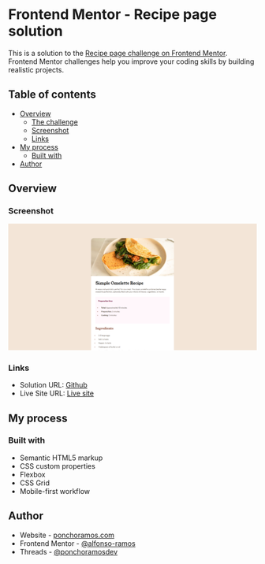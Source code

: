 # Frontend Mentor - Recipe page solution

This is a solution to the [Recipe page challenge on Frontend Mentor](https://www.frontendmentor.io/challenges/recipe-page-KiTsR8QQKm). Frontend Mentor challenges help you improve your coding skills by building realistic projects. 

## Table of contents

- [Overview](#overview)
  - [The challenge](#the-challenge)
  - [Screenshot](#screenshot)
  - [Links](#links)
- [My process](#my-process)
  - [Built with](#built-with)
- [Author](#author)



## Overview

### Screenshot

![](/image.png)

### Links

- Solution URL: [Github](https://github.com/alfonso-ramos/recipe-page)
- Live Site URL: [Live site](https://alfonso-ramos.github.io/recipe-page/)

## My process

### Built with

- Semantic HTML5 markup
- CSS custom properties
- Flexbox
- CSS Grid
- Mobile-first workflow

## Author
- Website - [ponchoramos.com](https://www.ponchoramos.com)
- Frontend Mentor - [@alfonso-ramos](https://www.frontendmentor.io/profile/alfonso-ramos)
- Threads - [@ponchoramosdev](https://www.threads.net/@ponchoramosdev?hl=es-la)